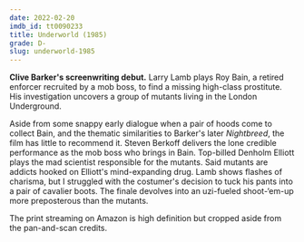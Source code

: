 ```yaml
---
date: 2022-02-20
imdb_id: tt0090233
title: Underworld (1985)
grade: D-
slug: underworld-1985
---
```


**Clive Barker's screenwriting debut.** Larry Lamb plays Roy Bain, a retired enforcer recruited by a mob boss, to find a missing high-class prostitute. His investigation uncovers a group of mutants living in the London Underground.

<!-- end -->

Aside from some snappy early dialogue when a pair of hoods come to collect Bain, and the thematic similarities to Barker's later <span data-imdb-id="tt0100260">_Nightbreed_</span>, the film has little to recommend it. Steven Berkoff delivers the lone credible performance as the mob boss who brings in Bain. Top-billed Denholm Elliott plays the mad scientist responsible for the mutants. Said mutants are addicts hooked on Elliott's mind-expanding drug. Lamb shows flashes of charisma, but I struggled with the costumer's decision to tuck his pants into a pair of cavalier boots. The finale devolves into an uzi-fueled shoot-‘em-up more preposterous than the mutants.

The print streaming on Amazon is high definition but cropped aside from the pan-and-scan credits.